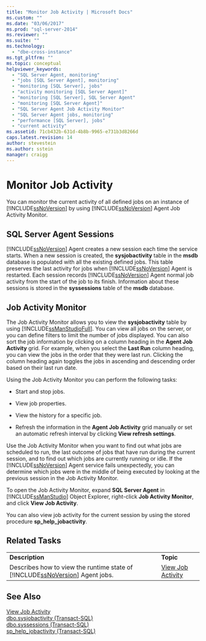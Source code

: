 ```yaml
---
title: "Monitor Job Activity | Microsoft Docs"
ms.custom: ""
ms.date: "03/06/2017"
ms.prod: "sql-server-2014"
ms.reviewer: ""
ms.suite: ""
ms.technology: 
  - "dbe-cross-instance"
ms.tgt_pltfrm: ""
ms.topic: conceptual
helpviewer_keywords: 
  - "SQL Server Agent, monitoring"
  - "jobs [SQL Server Agent], monitoring"
  - "monitoring [SQL Server], jobs"
  - "activity monitoring [SQL Server Agent]"
  - "monitoring [SQL Server], SQL Server Agent"
  - "monitoring [SQL Server Agent]"
  - "SQL Server Agent Job Activity Monitor"
  - "SQL Server Agent jobs, monitoring"
  - "performance [SQL Server], jobs"
  - "current activity"
ms.assetid: 71cb432b-631d-4b8b-9965-e731b3d8266d
caps.latest.revision: 14
author: stevestein
ms.author: sstein
manager: craigg
---
```

# Monitor Job Activity
  You can monitor the current activity of all defined jobs on an instance of [!INCLUDE[ssNoVersion](../../includes/ssnoversion-md.md)] by using [!INCLUDE[ssNoVersion](../../includes/ssnoversion-md.md)] Agent Job Activity Monitor.  
  
## SQL Server Agent Sessions  
 [!INCLUDE[ssNoVersion](../../includes/ssnoversion-md.md)] Agent creates a new session each time the service starts. When a new session is created, the **sysjobactivity** table in the **msdb** database is populated with all the existing defined jobs. This table preserves the last activity for jobs when [!INCLUDE[ssNoVersion](../../includes/ssnoversion-md.md)] Agent is restarted. Each session records [!INCLUDE[ssNoVersion](../../includes/ssnoversion-md.md)] Agent normal job activity from the start of the job to its finish. Information about these sessions is stored in the **syssessions** table of the **msdb** database.  
  
## Job Activity Monitor  
 The Job Activity Monitor allows you to view the **sysjobactivity** table by using [!INCLUDE[ssManStudioFull](../../includes/ssmanstudiofull-md.md)]. You can view all jobs on the server, or you can define filters to limit the number of jobs displayed. You can also sort the job information by clicking on a column heading in the **Agent Job Activity** grid. For example, when you select the **Last Run** column heading, you can view the jobs in the order that they were last run. Clicking the column heading again toggles the jobs in ascending and descending order based on their last run date.  
  
 Using the Job Activity Monitor you can perform the following tasks:  
  
-   Start and stop jobs.  
  
-   View job properties.  
  
-   View the history for a specific job.  
  
-   Refresh the information in the **Agent Job Activity** grid manually or set an automatic refresh interval by clicking **View refresh settings**.  
  
 Use the Job Activity Monitor when you want to find out what jobs are scheduled to run, the last outcome of jobs that have run during the current session, and to find out which jobs are currently running or idle. If the [!INCLUDE[ssNoVersion](../../includes/ssnoversion-md.md)] Agent service fails unexpectedly, you can determine which jobs were in the middle of being executed by looking at the previous session in the Job Activity Monitor.  
  
 To open the Job Activity Monitor, expand **SQL Server Agent** in [!INCLUDE[ssManStudio](../../includes/ssmanstudio-md.md)] Object Explorer, right-click **Job Activity Monitor**, and click **View Job Activity**.  
  
 You can also view job activity for the current session by using the stored procedure **sp_help_jobactivity**.  
  
## Related Tasks  
  
|||  
|-|-|  
|**Description**|**Topic**|  
|Describes how to view the runtime state of [!INCLUDE[ssNoVersion](../../includes/ssnoversion-md.md)] Agent jobs.|[View Job Activity](view-job-activity.md)|  
  
## See Also  
 [View Job Activity](view-job-activity.md)   
 [dbo.sysjobactivity &#40;Transact-SQL&#41;](/sql/relational-databases/system-tables/dbo-sysjobactivity-transact-sql)   
 [dbo.syssessions &#40;Transact-SQL&#41;](/sql/relational-databases/system-tables/dbo-syssessions-transact-sql)   
 [sp_help_jobactivity &#40;Transact-SQL&#41;](/sql/relational-databases/system-stored-procedures/sp-help-jobactivity-transact-sql)  
  
  
